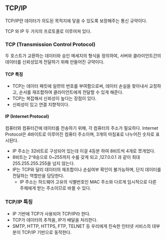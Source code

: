## TCP/IP

TCP/IP란 데이터가 의도된 목적지에 닿을 수 있도록 보장해주는 통신 규약이다.

TCP 와 IP 두 가지의 프로토콜로 이루어져 있다.

### TCP (Transmission Control Protocol)

두 호스트가 교환하는 데이터와 승인 메세지의 형식을 정의하여, 서버와 클라이언트간의 데이터를 신뢰성있게 전달하기 위해 만들어진 규약이다.

#### TCP 특징

- TCP는 데이터 패킷에 일련의 번호를 부여함으로써, 데이터 손실을 찾아내서 교정하고, 순서를 재조합하여 클라이언트에게 전달할 수 있게 해준다.
- TCP는 복잡해서 신뢰성이 높다는 장점이 있다.
- 신뢰성이 있고 연결 지향적이다.

#### IP (Internet Protocol)

컴퓨터와 컴퓨터간에 데이터를 전송하기 위해, 각 컴퓨터의 주소가 필요하다. Internet Protocol은 4바이트로 이루어진 컴퓨터 주소이며, 3개의 마침표로 나누어진 숫자로 표시된다.

- IP 주소는 32비트로 구성되어 있는데 이걸 4등분 하여 8비트씩 4개로 쪼개었다.
-  8비트는 2^8승으로 0~255까지 수를 갖게 되고 ,127.0.0.1 과 같이 최대 255.255.255.255을 넘지 않는다.
- IP는 TCP와 달리 데이터의 재조합이나 손실여부 확인이 불가능하며, 단지 데이터를 전달하는 역할만을 담당한다.
	- IP 주소는 하드웨어 고유의 식별번호인 MAC 주소와 다르게 임시적으로 다른 주체에게 받는 주소이므로 바뀔 수 있다.

### TCP/IP 특징

- IP 기반에 TCP가 사용되어 TCP/IP라 한다.
- TCP가 데이터의 추적을, IP가 배달을 처리한다.
- SMTP, HTTP, HTTPS, FTP, TELNET 등 우리에게 친숙한 인터넷 서비스의 대부분이 TCP/IP 기반으로 동작한다.